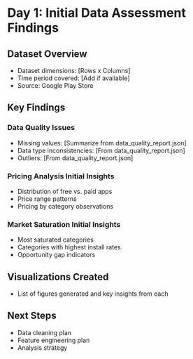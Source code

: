 # Day 1: Initial Data Assessment Findings

## Dataset Overview
- Dataset dimensions: [Rows x Columns]
- Time period covered: [Add if available]
- Source: Google Play Store

## Key Findings

### Data Quality Issues
- Missing values: [Summarize from data_quality_report.json]
- Data type inconsistencies: [From data_quality_report.json]
- Outliers: [From data_quality_report.json]

### Pricing Analysis Initial Insights
- Distribution of free vs. paid apps
- Price range patterns
- Pricing by category observations

### Market Saturation Initial Insights
- Most saturated categories
- Categories with highest install rates
- Opportunity gap indicators

## Visualizations Created
- List of figures generated and key insights from each

## Next Steps
- Data cleaning plan
- Feature engineering plan
- Analysis strategy